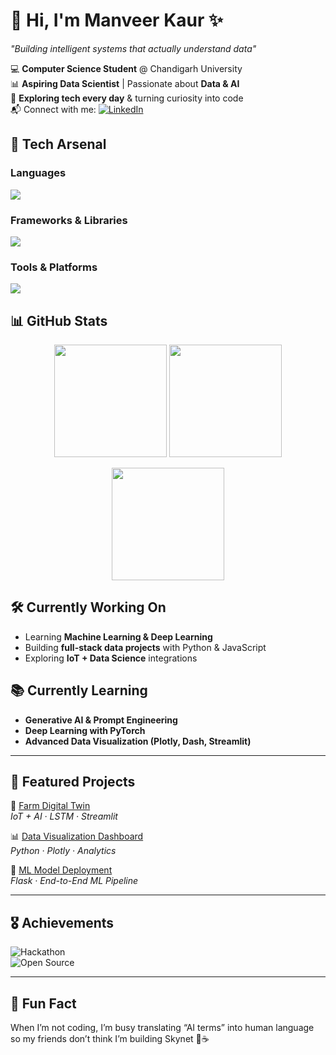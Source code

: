 # 👋 Hi, I'm **Manveer Kaur** ✨  
*"Building intelligent systems that actually understand data"*  

💻 **Computer Science Student** @ Chandigarh University  
📊 **Aspiring Data Scientist** | Passionate about **Data & AI**  
🔎 **Exploring tech every day** & turning curiosity into code  
📬 Connect with me: [![LinkedIn](https://skillicons.dev/icons?i=linkedin)](https://lnk.ink/eGwH)  



## 🚀 Tech Arsenal  

### **Languages**  
<p align="left">
  <img src="https://skillicons.dev/icons?i=python,cpp,c,html,css,js" />
</p>

### **Frameworks & Libraries**  
<p align="left">
  <img src="https://skillicons.dev/icons?i=pytorch,tensorflow,sklearn,bootstrap" />
</p>

### **Tools & Platforms**  
<p align="left">
  <img src="https://skillicons.dev/icons?i=git,github,vscode,arduino,linux,mysql" />
</p>



## 📊 GitHub Stats  

<p align="center">
  <img src="https://github-readme-stats.vercel.app/api?username=manveer-kaur0&show_icons=true&theme=radical&hide_border=true&border_radius=20" height="180" />
  <img src="https://streak-stats.demolab.com?user=manveer-kaur0&theme=radical&hide_border=true&border_radius=20" height="180" />
</p>

<p align="center">
  <img src="https://github-readme-stats.vercel.app/api/top-langs/?username=manveer-kaur0&layout=compact&theme=radical&hide_border=true&border_radius=20" height="180" />
</p>



## 🛠 Currently Working On  
- Learning **Machine Learning & Deep Learning**  
- Building **full-stack data projects** with Python & JavaScript  
- Exploring **IoT + Data Science** integrations  



## 📚 Currently Learning  
- **Generative AI & Prompt Engineering**  
- **Deep Learning with PyTorch**  
- **Advanced Data Visualization (Plotly, Dash, Streamlit)**  

---

## 🌟 Featured Projects  

🚀 [Farm Digital Twin](https://github.com/manveer-kaur0/farm-digital-twin)  
*IoT + AI · LSTM · Streamlit*  

📊 [Data Visualization Dashboard](#)  
*Python · Plotly · Analytics*  

🤖 [ML Model Deployment](#)  
*Flask · End-to-End ML Pipeline*  

---
## 🎖 Achievements  
![Hackathon](https://img.shields.io/badge/Hackathon-Participant-orange)  
![Open Source](https://img.shields.io/badge/Open%20Source-Contributor-brightgreen)  

---

## 🌱 Fun Fact  
When I’m not coding, I’m busy translating “AI terms” into human language so my friends don’t think I’m building Skynet 🤖☕  

